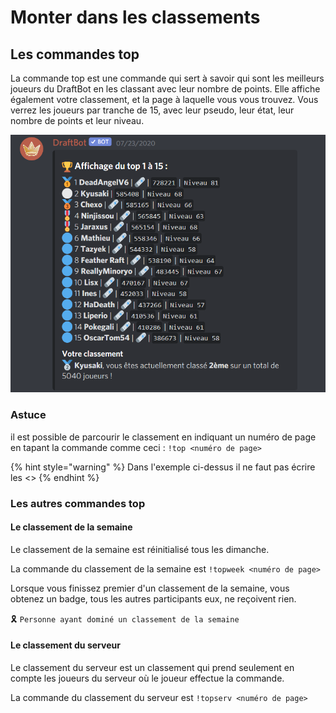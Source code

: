 # Monter dans les classements

## Les commandes top

La commande top est une commande qui sert à savoir qui sont les meilleurs joueurs du DraftBot en les classant avec leur nombre de points. Elle affiche également votre classement, et la page à laquelle vous vous trouvez. Vous verrez les joueurs par tranche de 15, avec leur pseudo, leur état, leur nombre de points et leur niveau.

![Exemple du r&#xE9;sultat de la commande top](../.gitbook/assets/image%20%285%29.png)

### Astuce

il est possible de parcourir le classement en indiquant un numéro de page en tapant la commande comme ceci : `!top <numéro de page>`

{% hint style="warning" %}
Dans l'exemple ci-dessus il ne faut pas écrire les &lt;&gt;
{% endhint %}

### Les autres commandes top

#### Le classement de la semaine

Le classement de la semaine est réinitialisé tous les dimanche.

La commande du classement de la semaine est `!topweek <numéro de page>`

Lorsque vous finissez premier d'un classement de la semaine, vous obtenez un badge, tous les autres participants eux, ne reçoivent rien.

🎗️ `Personne ayant dominé un classement de la semaine`

#### Le classement du serveur

Le classement du serveur est un classement qui prend seulement en compte les joueurs du serveur où le joueur effectue la commande.

La commande du classement du serveur est `!topserv <numéro de page>`

